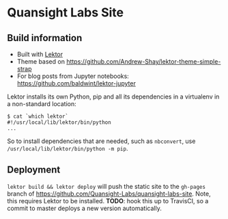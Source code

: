 # Quansight Labs Site

## Build information

- Built with [Lektor](https://www.getlektor.com)
- Theme based on https://github.com/Andrew-Shay/lektor-theme-simple-strap
- For blog posts from Jupyter notebooks: https://github.com/baldwint/lektor-jupyter

Lektor installs its own Python, pip and all its dependencies in a virtualenv in
a non-standard location:
```
$ cat `which lektor`
#!/usr/local/lib/lektor/bin/python
...
```

So to install dependencies that are needed, such as `nbconvert`, use
`/usr/local/lib/lektor/bin/python -m pip`.

## Deployment

`lektor build && lektor deploy` will push the static site to the `gh-pages` branch
of https://github.com/Quansight-Labs/quansight-labs-site. Note, this requires
Lektor to be installed.  **TODO**: hook this up to TravisCI, so a commit to master
deploys a new version automatically.